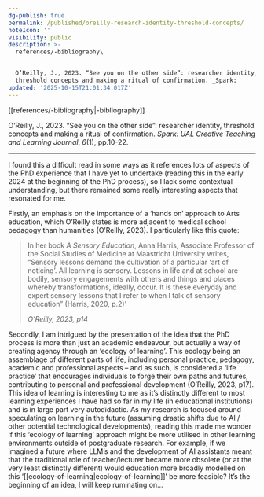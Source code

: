 ```yaml
---
dg-publish: true
permalink: /published/oreilly-research-identity-threshold-concepts/
noteIcon: ''
visibility: public
description: >-
  references/-bibliography\


  O’Reilly, J., 2023. “See you on the other side”: researcher identity,
  threshold concepts and making a ritual of confirmation. _Spark:
updated: '2025-10-15T21:01:34.017Z'
---
```


[[references/-bibliography\|-bibliography]]

O’Reilly, J., 2023. “See you on the other side”: researcher identity, threshold concepts and making a ritual of confirmation. _Spark: UAL Creative Teaching and Learning Journal_, _6_(1), pp.10-22. 

---

I found this a difficult read in some ways as it references lots of aspects of the PhD experience that I have yet to undertake (reading this in the early 2024 at the beginning of the PhD process), so I lack some contextual understanding, but there remained some really interesting aspects that resonated for me.

Firstly, an emphasis on the importance of a ‘hands on’ approach to Arts education, which O’Reilly states is more adjacent to medical school pedagogy than humanities (O’Reilly, 2023). I particularly like this quote:

> In her book _A Sensory Education_, Anna Harris, Associate Professor of the Social Studies of Medicine at Maastricht University writes, “Sensory lessons demand the cultivation of a particular ‘art of noticing’. All learning is sensory. Lessons in life and at school are bodily, sensory engagements with others and things and places whereby transformations, ideally, occur. It is these everyday and expert sensory lessons that I refer to when I talk of sensory education” (Harris, 2020, p.2)’
> 
> _O’Reilly, 2023, p14_


Secondly, I am intrigued by the presentation of the idea that the PhD process is more than just an academic endeavour, but actually a way of creating agency through an ‘ecology of learning’. This ecology being an assemblage of different parts of life, including personal practice, pedagogy, academic and professional aspects – and as such, is considered a ‘life practice’ that encourages individuals to forge their own paths and futures, contributing to personal and professional development (O’Reilly, 2023, p17). This idea of learning is interesting to me as it’s distinctly different to most learning experiences I have had so far in my life (in educational institutions) and is in large part very autodidactic. As my research is focused around speculating on learning in the future (assuming drastic shifts due to AI / other potential technological developments), reading this made me wonder if this ‘ecology of learning’ approach might be more utilised in other learning environments outside of postgraduate research. For example, if we imagined a future where LLM’s and the development of AI assistants meant that the traditional role of teacher/lecturer became more obsolete (or at the very least distinctly different) would education more broadly modelled on this ‘[[ecology-of-learning\|ecology-of-learning]]’ be more feasible? It’s the beginning of an idea, I will keep ruminating on…
